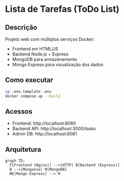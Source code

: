 # Lista de Tarefas (ToDo List)

## Descrição

Projeto web com múltiplos serviços Docker:
- Frontend em HTML/JS
- Backend Node.js + Express
- MongoDB para armazenamento
- Mongo Express para visualização dos dados

## Como executar

```bash
cp .env.template .env
docker compose up --build
```

## Acessos

- Frontend: http://localhost:8080
- Backend API: http://localhost:3000/tasks
- Admin DB: http://localhost:8081

## Arquitetura

```mermaid
graph TD;
  F[Frontend (Nginx)] -->|HTTP| B[Backend (Express)]
  B -->|Mongoose| M[MongoDB]
  ME[Mongo Express] --> M
```
